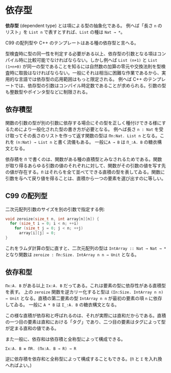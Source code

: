 # 依存型

**依存型** (dependent type) とは項による型の抽象化である。
例へば「長さ `n` のリスト」を `List n` で表すとすれば、`List` の種は `Nat → *`。

C99 の配列型や C++ のテンプレートはある種の依存型と言へる。

型検査時に型の同一性を判定する必要がある以上、依存型の引数となる項はコンパイル時に比較可能でなければならない。しかし例へば `List (n+1)` と `List (1+n+0)` が同一の型であることを知るには自然数の加算の零元や交換法則を型検査時に取扱はなければならない。一般にそれは相当に困難な作業であるから、実用的な言語では依存型の応用範囲はもっと限定される。
例へば C++ のテンプレートでは、依存型の引数はコンパイル時定数であることが求められる。引数の型も整数型やポインタ型などに制限される。

## 依存積型

関数の引数の型が別の引数に依存する場合にその型を正しく種付けできる様にするためにより一般化された型の書き方が必要となる。
例へば長さ `n : Nat` を受け取ってその長さのリストを作って返す関数の型は `Πn:Nat. List n` となる。これを `(n:Nat) → List n` と書く流儀もある。
一般に`A → B` は `Π_:A. B` の糖衣構文となる。

依存積を `Π` で書くのは、関数がある種の直積型とみなされるためである。関数が取り得るあらゆる引数の値のそれぞれに対して、関数がその引数の値を写す先の値が存在する。`Π` はそれらを全て並べてできる直積の型を表してゐる。関数に引数を与へて戻り値を得ることは、直積から一つの要素を選び出すのに等しい。

## C99 の配列型

二次元配列引数のサイズを別の引数で指定する例:

``` c
void zeroize(size_t n, int array[n][n]) {
  for (size_t i = 0; i < n; ++i)
    for (size_t j = 0; j < n; ++j)
      array[i][j] = 0;
}
```

これをラムダ計算の型に直すと、二次元配列の型は `IntArray :: Nat → Nat → *` となり関数は `zeroize : Πn:Size. IntArray n n → Unit` となる。

## 依存和型

`Πx:A. B` がある以上 `Σx:A. B` だってある。これは要素の型に依存性がある直積型を表す。
上の `zeroize` 関数を逆カリー化すると型は `(Σn:Size. IntArray n n) → Unit` となる。直積の第二要素の型 `IntArray n n` が最初の要素の項 `n` に依存してゐる。
一般に `A * B` は `Σ_:A. B` の糖衣構文となる。

この様な直積が依存和と呼ばれるのは、それが実際には直和だからである。直積の一つ目の要素は直和における「タグ」であり、二つ目の要素はタグによって型が定まる直和の値である。

また一般に、依存和は依存積と全称型によって構成できる。

```
Σx:A. B ≡ ΠR. (Πx:A. B → R) → R
```

逆に依存積を依存和と全称型によって構成することもできる。(`Π` と `Σ` を入れ換へればよい。)
